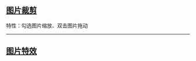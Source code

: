 ## [图片裁剪](https://jiobxn.github.io/%E5%9B%BE%E7%89%87%E8%A3%81%E5%89%AA%E5%A4%A7%E5%B8%88/)
特性：勾选图片缩放、双击图片拖动

****

## [图片特效](https://photomosh.com/)


